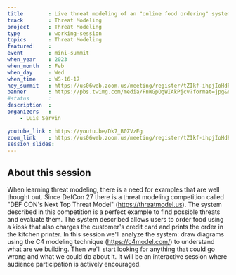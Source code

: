 ```yaml
---
title        : Live threat modeling of an "online food ordering" system
track        : Threat Modeling
project      : Threat Modeling
type         : working-session
topics       : Threat Modeling
featured     :
event        : mini-summit
when_year    : 2023
when_month   : Feb
when_day     : Wed
when_time    : WS-16-17
hey_summit   : https://us06web.zoom.us/meeting/register/tZIkf-ihpjIoHdP1tDJxstsXuuQBS9dYOl46
banner       : https://pbs.twimg.com/media/FnWGpOgWIAkPjcv?format=jpg&name=medium
#status      : 
description  :
organizers   :
    - Luis Servin
   
youtube_link : https://youtu.be/Dk7_B0ZVzEg
zoom_link    : https://us06web.zoom.us/meeting/register/tZIkf-ihpjIoHdP1tDJxstsXuuQBS9dYOl46
session_slides:
---
```




## About this session
When learning threat modeling, there is a need for examples that are well thought out. 
Since DefCon 27 there is a threat modeling competition called "DEF CON's Next Top Threat 
Model" (https://threatmodel.us). The system described in this competition is a perfect
example to find possible threats and evaluate them. The system described allows users to 
order food using a kiosk that also charges the customer's credit card and prints the order
in the kitchen printer.
In this session we'll analyze the system: draw diagrams using the C4 modeling technique 
(https://c4model.com/) to understand what are we building. Then we'll start looking for 
anything that could go wrong and what we could do about it.
It will be an interactive session where audience participation is actively encouraged.
